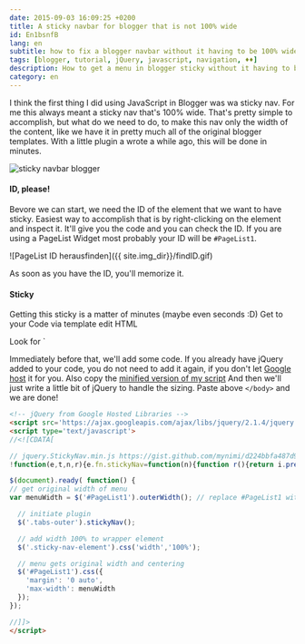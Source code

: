 ```yaml
---
date: 2015-09-03 16:09:25 +0200
title: A sticky navbar for blogger that is not 100% wide
id: En1bsnfB
lang: en
subtitle: how to fix a blogger navbar without it having to be 100% wide.
tags: [blogger, tutorial, jQuery, javascript, navigation, ♦♦]
description: How to get a menu in blogger sticky without it having to be 100% wide.
category: en
---
```

I think the first thing I did using JavaScript in Blogger was wa sticky nav. For me this always meant a sticky nav that's 100% wide. That's pretty simple to accomplish, but what do we need to do, to make this nav only the width of the content, like we have it in pretty much all of the original blogger templates. With a little plugin a wrote a while ago, this will be done in minutes.
<!-- more -->
![sticky navbar blogger]({{site.img_dir}}/fixedscroll.gif)

#### ID, please!
Bevore we can start, we need the ID of the element that we want to have sticky. Easiest way to accomplish that is by right-clicking on the element and inspect it. It'll give you the code and you can check the ID. If you are using a PageList Widget most probably your ID will be `#PageList1`.

![PageList ID herausfinden]({{ site.img_dir}}/findID.gif)

As soon as you have the ID, you'll memorize it.

#### Sticky
Getting this sticky is a matter of minutes (maybe even seconds :D) Get to your Code via template edit HTML

Look for `</body>

Immediately before that, we'll add some code.
If you already have jQuery added to your code, you do not need to add it again, if you don't let [Google host]((https://developers.google.com/speed/libraries/?hl=en#jquery)) it for you. Also copy the [minified version of my script](https://gist.github.com/mynimi/d224bbfa487d97102bde#file-jquery-stickynav-min-js)
And then we'll just write a little bit of jQuery to handle the sizing. Paste above `</body>` and we are done!

```html
<!-- jQuery from Google Hosted Libraries -->
<script src='https://ajax.googleapis.com/ajax/libs/jquery/2.1.4/jquery.min.js'/>
<script type='text/javascript'>
//<![CDATA[

// jquery.StickyNav.min.js https://gist.github.com/mynimi/d224bbfa487d97102bde
!function(e,t,n,r){e.fn.stickyNav=function(n){function r(){return i.prev("div").css("height",i.height()),windowTop=e(t).scrollTop(),i.css({position:windowTop>o?"fixed":"absolute",top:0,left:0})}n=e.extend({wrapperClass:"sticky-nav-wrapper",placeholderClass:"sticky-nav-placeholder",elementClass:"sticky-nav-element",zIndexValue:10},n),this.addClass(n.elementClass),e("."+n.wrapperClass).length||this.wrap('<div class="'+n.wrapperClass+'" style="position: relative; top: 0; left: 0; z-index: '+n.zIndexValue+';"></div>'),e("."+n.placeholderClass).length||this.before('<div class="'+n.placeholderClass+'"></div>');var i=this,o=this.offset().top;return e(t).on("load resize scroll",function(e){r()}),this}}(jQuery,window,document,this);

$(document).ready( function() {
// get original width of menu
var menuWidth = $('#PageList1').outerWidth(); // replace #PageList1 with your ID, if it's different.

  // initiate plugin
  $('.tabs-outer').stickyNav();

  // add width 100% to wrapper element
  $('.sticky-nav-element').css('width','100%');

  // menu gets original width and centering
  $('#PageList1').css({
    'margin': '0 auto',
    'max-width': menuWidth
  });
});

//]]>
</script>
```